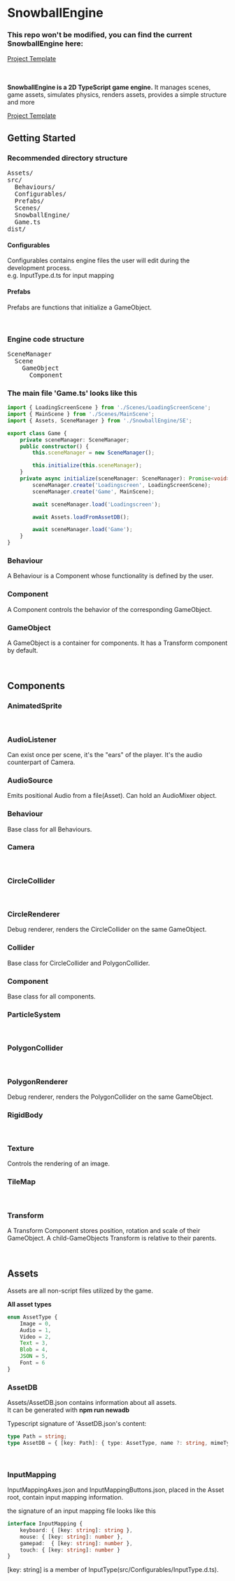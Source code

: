 # SnowballEngine

### This repo won't be modified, you can find the current SnowballEngine here:
[Project Template](https://github.com/MatsThieme/SnowballEngineTemplate)
<br><br><br>


**SnowballEngine is a 2D TypeScript game engine.**
It manages scenes, game assets, simulates physics, renders assets, provides a simple structure and more

[Project Template](https://github.com/MatsThieme/SnowballEngineTemplate)

## Getting Started

### Recommended directory structure
<pre>
Assets/
src/
  Behaviours/
  Configurables/
  Prefabs/
  Scenes/
  SnowballEngine/
  Game.ts
dist/
</pre>

#### Configurables
Configurables contains engine files the user will edit during the development process.\
e.g. InputType.d.ts for input mapping

#### Prefabs
Prefabs are functions that initialize a GameObject.

<br>

### Engine code structure
<pre>
SceneManager
  Scene
    GameObject
      Component
</pre>


### The main file 'Game.ts' looks like this
```typescript
import { LoadingScreenScene } from './Scenes/LoadingScreenScene';
import { MainScene } from './Scenes/MainScene';
import { Assets, SceneManager } from './SnowballEngine/SE';

export class Game {
    private sceneManager: SceneManager;
    public constructor() {
        this.sceneManager = new SceneManager();

        this.initialize(this.sceneManager);
    }
    private async initialize(sceneManager: SceneManager): Promise<void> {
        sceneManager.create('Loadingscreen', LoadingScreenScene);
        sceneManager.create('Game', MainScene);

        await sceneManager.load('Loadingscreen');

        await Assets.loadFromAssetDB();

        await sceneManager.load('Game');
    }
}
```

### Behaviour
A Behaviour is a Component whose functionality is defined by the user.

### Component
A Component controls the behavior of the corresponding GameObject.

### GameObject
A GameObject is a container for components.
It has a Transform component by default.

<br>

## Components
### AnimatedSprite
</br>

### AudioListener
Can exist once per scene, it's the "ears" of the player.
It's the audio counterpart of Camera.
</br>

### AudioSource
Emits positional Audio from a file(Asset).
Can hold an AudioMixer object.
</br>

### Behaviour
Base class for all Behaviours.
</br>

### Camera
</br>

### CircleCollider
</br>

### CircleRenderer
Debug renderer, renders the CircleCollider on the same GameObject.
</br>

### Collider
Base class for CircleCollider and PolygonCollider.
</br>

### Component
Base class for all components.
</br>

### ParticleSystem
</br>

### PolygonCollider
</br>

### PolygonRenderer
Debug renderer, renders the PolygonCollider on the same GameObject.
</br>

### RigidBody
</br>

### Texture
Controls the rendering of an image.
</br>

### TileMap
</br>

### Transform
A Transform Component stores position, rotation and scale of their GameObject.
A child-GameObjects Transform is relative to their parents.
</br>

<br>

## Assets
Assets are all non-script files utilized by the game.

**All asset types**
```typescript
enum AssetType {
    Image = 0,
    Audio = 1,
    Video = 2,
    Text = 3,
    Blob = 4,
    JSON = 5,
    Font = 6
}
```

### AssetDB
Assets/AssetDB.json contains information about all assets.\
It can be generated with **npm run newadb**

Typescript signature of 'AssetDB.json's content:
```typescript
type Path = string;
type AssetDB = { [key: Path]: { type: AssetType, name ?: string, mimeType: string } };
```

<br>

### InputMapping
InputMappingAxes.json and InputMappingButtons.json, placed in the Asset root, contain input mapping information.

the signature of an input mapping file looks like this
```typescript
interface InputMapping {
    keyboard: { [key: string]: string },
    mouse: { [key: string]: number },
    gamepad:  { [key: string]: number },
    touch: { [key: string]: number }
}
```
[key: string] is a member of InputType(src/Configurables/InputType.d.ts).

